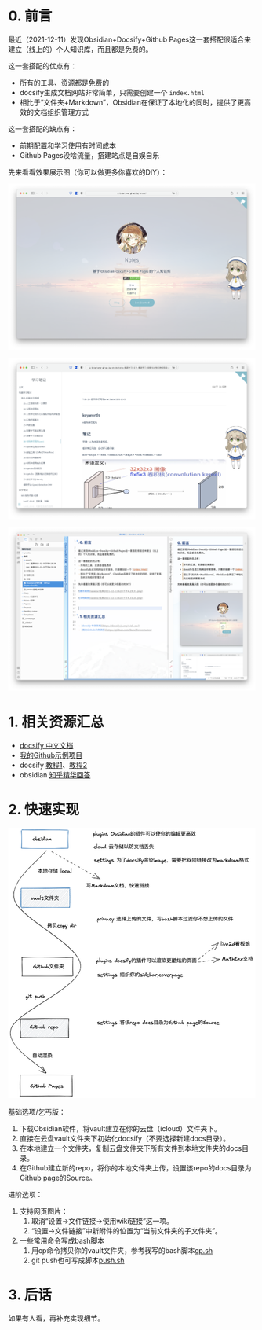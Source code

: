 # 0. 前言

最近（2021-12-11）发现Obsidian+Docsify+Github Pages这一套搭配很适合来建立（线上的）个人知识库，而且都是免费的。

这一套搭配的优点有：
- 所有的工具、资源都是免费的
- docsify生成文档网站非常简单，只需要创建一个 `index.html`
- 相比于“文件夹+Markdown”，Obsidian在保证了本地化的同时，提供了更高效的文档组织管理方式

这一套搭配的缺点有：
- 前期配置和学习使用有时间成本
- Github Pages没啥流量，搭建站点是自娱自乐

先来看看效果展示图（你可以做更多你喜欢的DIY）：

![首页截图](assets/截屏2021-12-11%20下午4.29.35.png)

![文档截图](assets/截屏2021-12-11%20下午4.33.26.png)

![Obsidian编辑页面](assets/截屏2021-12-11%20下午4.58.50.png)


# 1. 相关资源汇总

-   [docsify 中文文档](https://docsify.js.org/#/zh-cn/)
-   [我的Github示例项目](https://github.com/BabelTower/notes)
-   docsify [教程1](https://zhuanlan.zhihu.com/p/101126727)、[教程2](https://zhuanlan.zhihu.com/p/70219397)
-   obsidian [知乎精华回答](https://www.zhihu.com/topic/21349840/top-answers)

# 2. 快速实现

![Drawing 2021-12-11 17.18.44.excalidraw](../Excalidraw/Drawing%202021-12-11%2017.18.44.excalidraw.png)

基础选项/乞丐版：
1. 下载Obsidian软件，将vault建立在你的云盘（icloud）文件夹下。
2. 直接在云盘vault文件夹下初始化docsify（不要选择新建docs目录）。
3. 在本地建立一个文件夹，复制云盘文件夹下所有文件到本地文件夹的docs目录。
4. 在Github建立新的repo，将你的本地文件夹上传，设置该repo的docs目录为Github page的Source。

进阶选项：
1. 支持网页图片：
	1. 取消“设置->文件链接->使用wiki链接”这一项。
	2. “设置->文件链接”中新附件的位置为“当前文件夹的子文件夹”。
2.  一些常用命令写成bash脚本
	1.  用cp命令拷贝你的vault文件夹，参考我写的bash脚本[cp.sh](https://github.com/BabelTower/notes/blob/main/cp.sh)
	2.  git push也可写成脚本[push.sh](https://github.com/BabelTower/notes/blob/main/push.sh)

# 3. 后话

如果有人看，再补充实现细节。